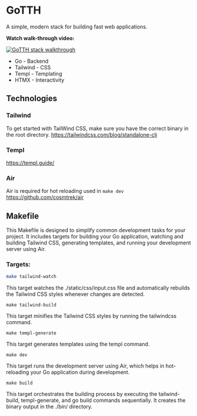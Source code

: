 # GoTTH
A simple, modern stack for building fast web applications.

**Watch walk-through video:**

[![GoTTH stack walkthrough](https://img.youtube.com/vi/k00jVJeZxrs/0.jpg)](https://www.youtube.com/watch?v=k00jVJeZxrs)

* Go - Backend
* Tailwind - CSS
* Templ - Templating
* HTMX - Interactivity

## Technologies
### Tailwind
To get started with TailWind CSS, make sure you have the correct binary in the root directory.
https://tailwindcss.com/blog/standalone-cli

### Templ
https://templ.guide/

### Air
Air is required for hot reloading used in ```make dev```
https://github.com/cosmtrek/air


## Makefile
This Makefile is designed to simplify common development tasks for your project. It includes targets for building your Go application, watching and building Tailwind CSS, generating templates, and running your development server using Air.

### Targets:
```bash
make tailwind-watch
```
This target watches the ./static/css/input.css file and automatically rebuilds the Tailwind CSS styles whenever changes are detected.

```
make tailwind-build
```
This target minifies the Tailwind CSS styles by running the tailwindcss command.

```
make templ-generate
```
This target generates templates using the templ command.


```
make dev
```
This target runs the development server using Air, which helps in hot-reloading your Go application during development.

```
make build
```
This target orchestrates the building process by executing the tailwind-build, templ-generate, and go build commands sequentially. It creates the binary output in the ./bin/ directory.

